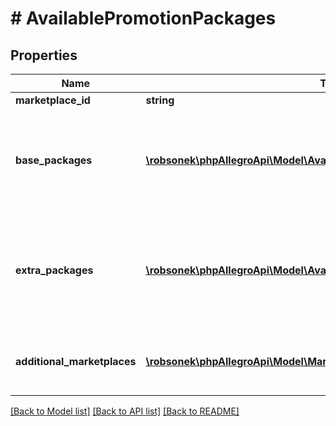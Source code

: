 # # AvailablePromotionPackages

## Properties

Name | Type | Description | Notes
------------ | ------------- | ------------- | -------------
**marketplace_id** | **string** |  | [optional]
**base_packages** | [**\robsonek\phpAllegroApi\Model\AvailablePromotionPackage[]**](AvailablePromotionPackage.md) | Available base promotion packages. Only one base package can be set on an offer. | [optional]
**extra_packages** | [**\robsonek\phpAllegroApi\Model\AvailablePromotionPackage[]**](AvailablePromotionPackage.md) | Available extra promotion packages. Multiple different extra packages can be set on an offer. | [optional]
**additional_marketplaces** | [**\robsonek\phpAllegroApi\Model\MarketplaceAvailablePromotionPackages[]**](MarketplaceAvailablePromotionPackages.md) | Available promotion packages on additional marketplaces. | [optional]

[[Back to Model list]](../../README.md#models) [[Back to API list]](../../README.md#endpoints) [[Back to README]](../../README.md)
